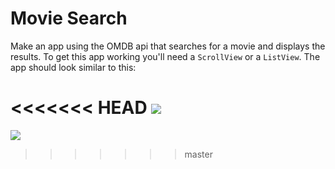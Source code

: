 # Movie Search

Make an app using the OMDB api that searches for a movie and displays the results.  To get this app working you'll need a `ScrollView` or a `ListView`.  The app should look similar to this:

<<<<<<< HEAD
![](./movie-search.gif)
=======
![](movie-search.gif)
>>>>>>> master
